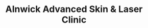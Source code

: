 ---
title: "Alnwick Advanced Skin & Laser Clinic"
url: /alnwick/alnwick-advanced-skin-und-laser-clinic/
shop: Kosmetik
---